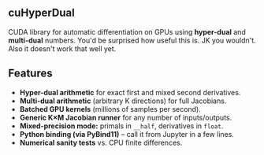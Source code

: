 ## cuHyperDual

CUDA library for automatic differentiation on GPUs using **hyper-dual** and **multi-dual** numbers. You'd be surprised how useful this is. JK you wouldn't. Also it doesn't work that well yet.

## Features

- **Hyper-dual arithmetic** for exact first and mixed second derivatives.
- **Multi-dual arithmetic** (arbitrary K directions) for full Jacobians.
- **Batched GPU kernels** (millions of samples per second).
- **Generic K×M Jacobian runner** for any number of inputs/outputs.
- **Mixed-precision mode:** primals in `__half`, derivatives in `float`.
- **Python binding (via PyBind11)** – call it from Jupyter in a few lines.
- **Numerical sanity tests** vs. CPU finite differences.
